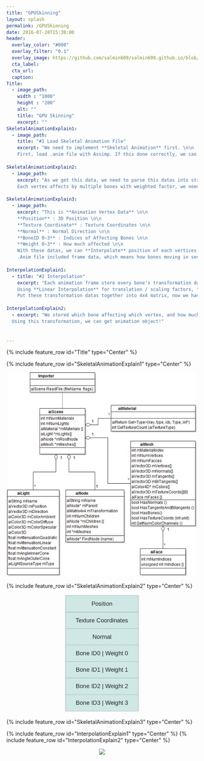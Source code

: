 ```yaml
---
title: "GPUSkinning"
layout: splash
permalink: /GPUSkinning
date: 2016-07-28T15:38:00
header:
  overlay_color: "#000"
  overlay_filter: "0.1"
  overlay_image: https://github.com/salmin609/salmin609.github.io/blob/master/images/GAM400/Skinning.gif?raw=true
  cta_label:
  cta_url:
  caption:
Title:
  - image_path: 
    width : "1000"
    height : "200"
    alt: ""
    title: "GPU Skinning"
    excerpt: ""
SkeletalAnimationExplain1:
  - image_path:
    title: "#1 Load Skeletal Animation File"
    excerpt: "We need to implement **Skeletal Animation** first. \n\n
    First, load .anim file with Assimp. If this done correctly, we can get data structure like this"

SkeletalAnimationExplain2:
  - image_path:
    excerpt: "As we get this data, we need to parse this datas into structure. \n\n
    Each vertex affects by multiple bones with weighted factor, we need to specify those datas."

SkeletalAnimationExplain3:
  - image_path:
    excerpt: "This is **Animation Vertex Data** \n\n
    **Position** : 3D Position \n\n
    **Texture Coordinate** : Texture Coordinates \n\n
    **Normal** : Normal Direction \n\n
    **BoneID 0~3** : Indices of Affecting Bones \n\n
    **Weight 0~3** : How much affected \n\n
    With these datas, we can **Interpolate** position of each vertices per time frame. \n\n
    .Anim file included frame data, which means how bones moving in several frames, we need to interpolate vertex position by bone's transformation data"

InterpolationExplain1:
  - title: "#2 Interpolation"
    excerpt: "Each animation frame store every bone's transformation datas by time factor. We should get transformation matrix by putting time value.\n\n
    Using **Linear Interpolation** for translation / scaling factors, **Spherical Linear Interpolation** for rotation factor.\n\n
    Put these transformation datas together into 4x4 matrix, now we have bone transformation."

InterpolationExplain2:
  - excerpt: "We stored which bone affecting which vertex, and how much they affected, using **Bone transformation**, we can calculate vertex's position by time. \n\n
  Using this transformation, we can get animation object!"


---
```


{% include feature_row id="Title" type="Center" %}

{% include feature_row id="SkeletalAnimationExplain1" type="Center" %}

<div style="text-align: center">
<img src="https://github.com/salmin609/salmin609.github.io/blob/master/images/GAM400/GPUSkinning/assimpClasses.jpg?raw=true" width = "500">
</div>

{% include feature_row id="SkeletalAnimationExplain2" type="Center" %}

<div style="text-align: center">
<img src="https://github.com/salmin609/salmin609.github.io/blob/master/images/GAM400/GPUSkinning/vertex.jpg?raw=true" width = "200">
</div>

{% include feature_row id="SkeletalAnimationExplain3" type="Center" %}

{% include feature_row id="InterpolationExplain1" type="Center" %}
{% include feature_row id="InterpolationExplain2" type="Center" %}

<div style="text-align: center">
<img src="https://github.com/salmin609/salmin609.github.io/blob/master/images/GAM400/Skinning.gif?raw=true" width = "400">
</div>
